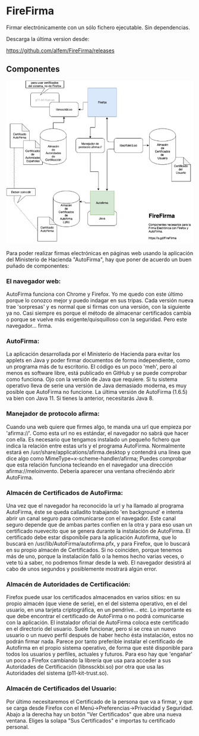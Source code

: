 # FireFirma
Firmar electrónicamente con un sólo fichero ejecutable. Sin dependencias.

Descarga la última version desde:

https://github.com/alfem/FireFirma/releases


## Componentes 
![Diagrama de Componentes](https://raw.githubusercontent.com/alfem/FireFirma/master/Componentes-FireFirma.png)


Para poder realizar firmas electrónicas en páginas web usando la aplicación del Ministerio de Hacienda "AutoFirma", hay que poner de acuerdo un buen puñado de componentes:

### El navegador web:
AutoFirma funciona con Chrome y Firefox. Yo me quedo con este último porque lo conozco mejor y puedo indagar en sus tripas. Cada versión nueva trae 'sorpresas' y es normal que si firmas con una versión, con la siguiente ya no. Casi siempre es porque el método de almacenar certificados cambia o porque se vuelve más exigente/quisquilloso con la seguridad. Pero este navegador... firma.

### AutoFirma:
La aplicación desarrollada por el Ministerio de Hacienda para evitar los applets en Java y poder firmar documentos de forma independiente, como un programa más de tu escritorio. El código es un poco 'meh', pero al menos es software libre, está publicado en GitHub y se puede comprobar como funciona. Ojo con la versión de Java que requiere. Si tu sistema operativo lleva de serie una versión de Java demasiado moderna, es muy posible que AutoFirma no funcione. La última versión de AutoFirma (1.6.5) va bien con Java 11. Si tienes la anterior, necesitarás Java 8.

### Manejador de protocolo afirma:
Cuando una web quiere que firmes algo, te manda una url que empieza por 'afirma://'. Como esta url no es estándar, el navegador no sabrá que hacer con ella. Es necesario que tengamos instalado un pequeño fichero que indica la relación entre estas urls y el programa AutoFirma. Normalmente estará en /usr/share/applications/afirma.desktop y contendrá una línea que dice algo como MimeType=x-scheme-handler/afirma;
Puedes comprobar que esta relación funciona tecleando en el navegador una dirección afirma://meloinvento. Debería aparecer una ventana ofreciéndo abrir AutoFirma. 

### Almacén de Certificados de AutoFirma:
Una vez que el navegador ha reconocido la url y ha llamado al programa AutoFirma, éste se queda calladito trabajando 'en background' e intenta abrir un canal seguro para comunicarse con el navegador. Este canal seguro depende que de ambas partes confíen en la otra y para eso usan un certificado nuevecito que se genera durante la instalación de AutoFirma. El certificado debe estar disponibile para la aplicación Autofirma, que lo buscará en /usr/lib/AutoFirma/autofirma.pfx, y para Firefox, que lo buscará en su propio almacén de Certificados. Si no coinciden, porque tenemos más de uno, porque la instalación falló o la hemos hecho varias veces, o vete tú a saber, no podremos firmar desde la web. El navegador desistirá al cabo de unos segundos y posiblemente mostrará algún error.

### Almacén de Autoridades de Certificación:
Firefox puede usar los certificados almacenados en varios sitios: en su propio almacén (que viene de serie), en el del sistema operativo, en el del usuario, en una tarjeta criptográfica, en un pendrive... etc. Lo importante es que debe encontrar el certificado de AutoFirma o no podrá comunicarse con la aplicación. El instalador oficial de AutoFirma coloca este certificado en el directorio del usuario. Suele funcionar, pero si se crea un nuevo usuario o un nuevo perfil después de haber hecho ésta instalación, estos no podrán firmar nada. Parece por tanto preferible instalar el certificado de Autofirma en el propio sistema operativo, de forma que esté disponible para todos los usuarios y perfiles, actuales y futuros. Para eso hay que 'engañar' un poco a Firefox cambiando la librería que usa para acceder a sus Autoridades de Certificación (libnssckbi.so) por otra que usa las Autoridades del sistema (p11-kit-trust.so). 

### Almacén de Certificados del Usuario:
Por último necesitaremos el Certificado de la persona que va a firmar, y que se carga desde Firefox con el Menú->Preferencias->Privacidad y Seguridad. Abajo a la derecha hay un botón "Ver Certificados" que abre una nueva ventana. Eliges la solapa "Sus Certificados" e importas tu certificado personal. 



